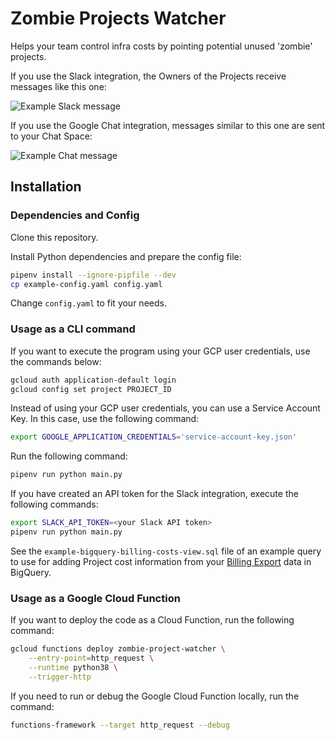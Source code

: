 # Zombie Projects Watcher

Helps your team control infra costs by pointing potential unused 'zombie' projects.

If you use the Slack integration, the Owners of the Projects receive messages like this one:

![Example Slack message](example-slack-message.png?raw=true "Example Slack message")

If you use the Google Chat integration, messages similar to this one are sent to your Chat Space:

![Example Chat message](example-chat-message.png?raw=true "Example Chat message")

## Installation

### Dependencies and Config

Clone this repository.

Install Python dependencies and prepare the config file:

```bash
pipenv install --ignore-pipfile --dev
cp example-config.yaml config.yaml
```

Change `config.yaml` to fit your needs.

### Usage as a CLI command

If you want to execute the program using your GCP user credentials, use the commands below:

```bash
gcloud auth application-default login
gcloud config set project PROJECT_ID
```

Instead of using your GCP user credentials, you can use a Service Account Key. In this case, use the following command:

```bash
export GOOGLE_APPLICATION_CREDENTIALS='service-account-key.json'
```

Run the following command:

```bash
pipenv run python main.py
```

If you have created an API token for the Slack integration, execute the following commands:

```bash
export SLACK_API_TOKEN=<your Slack API token>
pipenv run python main.py
```

See the `example-bigquery-billing-costs-view.sql` file of an example query to use for adding Project cost information from your [Billing Export](https://cloud.google.com/billing/docs/how-to/export-data-bigquery) data in BigQuery.

### Usage as a Google Cloud Function

If you want to deploy the code as a Cloud Function, run the following command:

```bash
gcloud functions deploy zombie-project-watcher \
    --entry-point=http_request \
    --runtime python38 \
    --trigger-http
```

If you need to run or debug the  Google Cloud Function locally, run the command:

```bash
functions-framework --target http_request --debug
```
